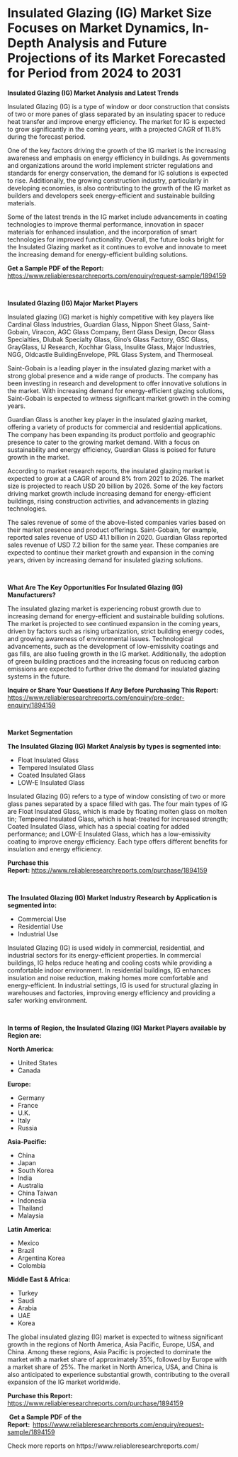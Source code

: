 <p><h1>Insulated Glazing (IG) Market Size Focuses on Market Dynamics, In-Depth Analysis and Future Projections of its Market Forecasted for Period from 2024 to 2031</h1></p><p><strong>Insulated Glazing (IG) Market Analysis and Latest Trends</strong></p>
<p><p>Insulated Glazing (IG) is a type of window or door construction that consists of two or more panes of glass separated by an insulating spacer to reduce heat transfer and improve energy efficiency. The market for IG is expected to grow significantly in the coming years, with a projected CAGR of 11.8% during the forecast period. </p><p>One of the key factors driving the growth of the IG market is the increasing awareness and emphasis on energy efficiency in buildings. As governments and organizations around the world implement stricter regulations and standards for energy conservation, the demand for IG solutions is expected to rise. Additionally, the growing construction industry, particularly in developing economies, is also contributing to the growth of the IG market as builders and developers seek energy-efficient and sustainable building materials.</p><p>Some of the latest trends in the IG market include advancements in coating technologies to improve thermal performance, innovation in spacer materials for enhanced insulation, and the incorporation of smart technologies for improved functionality. Overall, the future looks bright for the Insulated Glazing market as it continues to evolve and innovate to meet the increasing demand for energy-efficient building solutions.</p></p>
<p><strong>Get a Sample PDF of the Report:&nbsp;</strong> <a href="https://www.reliableresearchreports.com/enquiry/request-sample/1894159">https://www.reliableresearchreports.com/enquiry/request-sample/1894159</a></p>
<p>&nbsp;</p>
<p><strong>Insulated Glazing (IG) Major Market Players</strong></p>
<p><p>Insulated glazing (IG) market is highly competitive with key players like Cardinal Glass Industries, Guardian Glass, Nippon Sheet Glass, Saint-Gobain, Viracon, AGC Glass Company, Bent Glass Design, Decor Glass Specialties, Dlubak Specialty Glass, Gino’s Glass Factory, GSC Glass, GrayGlass, IJ Research, Kochhar Glass, Insulite Glass, Major Industries, NGG, Oldcastle BuildingEnvelope, PRL Glass System, and Thermoseal.</p><p>Saint-Gobain is a leading player in the insulated glazing market with a strong global presence and a wide range of products. The company has been investing in research and development to offer innovative solutions in the market. With increasing demand for energy-efficient glazing solutions, Saint-Gobain is expected to witness significant market growth in the coming years.</p><p>Guardian Glass is another key player in the insulated glazing market, offering a variety of products for commercial and residential applications. The company has been expanding its product portfolio and geographic presence to cater to the growing market demand. With a focus on sustainability and energy efficiency, Guardian Glass is poised for future growth in the market.</p><p>According to market research reports, the insulated glazing market is expected to grow at a CAGR of around 8% from 2021 to 2026. The market size is projected to reach USD 20 billion by 2026. Some of the key factors driving market growth include increasing demand for energy-efficient buildings, rising construction activities, and advancements in glazing technologies.</p><p>The sales revenue of some of the above-listed companies varies based on their market presence and product offerings. Saint-Gobain, for example, reported sales revenue of USD 41.1 billion in 2020. Guardian Glass reported sales revenue of USD 7.2 billion for the same year. These companies are expected to continue their market growth and expansion in the coming years, driven by increasing demand for insulated glazing solutions.</p></p>
<p>&nbsp;</p>
<p><strong>What Are The Key Opportunities For Insulated Glazing (IG) Manufacturers?</strong></p>
<p><p>The insulated glazing market is experiencing robust growth due to increasing demand for energy-efficient and sustainable building solutions. The market is projected to see continued expansion in the coming years, driven by factors such as rising urbanization, strict building energy codes, and growing awareness of environmental issues. Technological advancements, such as the development of low-emissivity coatings and gas fills, are also fueling growth in the IG market. Additionally, the adoption of green building practices and the increasing focus on reducing carbon emissions are expected to further drive the demand for insulated glazing systems in the future.</p></p>
<p><strong>Inquire or Share Your Questions If Any Before Purchasing This Report:</strong> <a href="https://www.reliableresearchreports.com/enquiry/pre-order-enquiry/1894159">https://www.reliableresearchreports.com/enquiry/pre-order-enquiry/1894159</a></p>
<p>&nbsp;</p>
<p><strong>Market Segmentation</strong></p>
<p><strong>The Insulated Glazing (IG) Market Analysis by types is segmented into:</strong></p>
<p><ul><li>Float Insulated Glass</li><li>Tempered Insulated Glass</li><li>Coated Insulated Glass</li><li>LOW-E Insulated Glass</li></ul></p>
<p><p>Insulated Glazing (IG) refers to a type of window consisting of two or more glass panes separated by a space filled with gas. The four main types of IG are Float Insulated Glass, which is made by floating molten glass on molten tin; Tempered Insulated Glass, which is heat-treated for increased strength; Coated Insulated Glass, which has a special coating for added performance; and LOW-E Insulated Glass, which has a low-emissivity coating to improve energy efficiency. Each type offers different benefits for insulation and energy efficiency.</p></p>
<p><strong>Purchase this Report:&nbsp;</strong><a href="https://www.reliableresearchreports.com/purchase/1894159">https://www.reliableresearchreports.com/purchase/1894159</a></p>
<p>&nbsp;</p>
<p><strong>The Insulated Glazing (IG) Market Industry Research by Application is segmented into:</strong></p>
<p><ul><li>Commercial Use</li><li>Residential Use</li><li>Industrial Use</li></ul></p>
<p><p>Insulated Glazing (IG) is used widely in commercial, residential, and industrial sectors for its energy-efficient properties. In commercial buildings, IG helps reduce heating and cooling costs while providing a comfortable indoor environment. In residential buildings, IG enhances insulation and noise reduction, making homes more comfortable and energy-efficient. In industrial settings, IG is used for structural glazing in warehouses and factories, improving energy efficiency and providing a safer working environment.</p></p>
<p>&nbsp;</p>
<p><strong>In terms of Region, the Insulated Glazing (IG) Market Players available by Region are:</strong></p>
<p>
    <p> <strong> North America: </strong>
        <ul>
            <li>United States</li>
            <li>Canada</li>
        </ul>
        </p> 
    <p> <strong> Europe: </strong>
        <ul>
            <li>Germany</li>
            <li>France</li>
            <li>U.K.</li>
            <li>Italy</li>
            <li>Russia</li>
        </ul>
        </p> 
    <p> <strong> Asia-Pacific: </strong>
        <ul>
            <li>China</li>
            <li>Japan</li>
            <li>South Korea</li>
            <li>India</li>
            <li>Australia</li>
            <li>China Taiwan</li>
            <li>Indonesia</li>
            <li>Thailand</li>
            <li>Malaysia</li>
        </ul>
        </p> 
    <p> <strong> Latin America: </strong>
        <ul>
            <li>Mexico</li>
            <li>Brazil</li>
            <li>Argentina Korea</li>
            <li>Colombia</li>
        </ul>
        </p> 
    <p> <strong> Middle East & Africa: </strong>
        <ul>
            <li>Turkey</li>
            <li>Saudi</li>
            <li>Arabia</li>
            <li>UAE</li>
            <li>Korea</li>
        </ul>
    </p>
    </p>
<p><p>The global insulated glazing (IG) market is expected to witness significant growth in the regions of North America, Asia Pacific, Europe, USA, and China. Among these regions, Asia Pacific is projected to dominate the market with a market share of approximately 35%, followed by Europe with a market share of 25%. The market in North America, USA, and China is also anticipated to experience substantial growth, contributing to the overall expansion of the IG market worldwide.</p></p>
<p><strong>Purchase this Report: </strong><a href="https://www.reliableresearchreports.com/purchase/1894159">https://www.reliableresearchreports.com/purchase/1894159</a></p>
<p>&nbsp;<strong>Get a Sample PDF of the Report:&nbsp;&nbsp;</strong><a href="https://www.reliableresearchreports.com/enquiry/request-sample/1894159">https://www.reliableresearchreports.com/enquiry/request-sample/1894159</a></p>
<p><strong></strong></p>
<p>Check more reports on https://www.reliableresearchreports.com/</p>